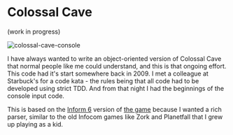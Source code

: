 Colossal Cave
=============

(work in progress)

![colossal-cave-console](https://user-images.githubusercontent.com/19796/43917521-29018e4a-9bd6-11e8-925b-f34d1a60458d.png)

I have always wanted to write an object-oriented version of Colossal Cave that normal people like me could understand, and this is that ongoing effort. This code had it's start somewhere back in 2009. 
I met a colleague at Starbuck's for a code kata - the rules being that all code had to be developed using strict TDD. 
And from that night I had the beginnings of the console input code. 

This is based on the [Inform 6](https://gitlab.com/DavidGriffith/inform6lib) version of [the game](https://www.ifarchive.org/if-archive/games/source/inform/Advent.inf) because I wanted a rich parser, similar to the old Infocom games like Zork and Planetfall that I grew up playing as a kid.
